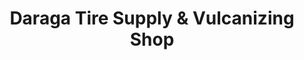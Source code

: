 ---
title: "Daraga Tire Supply & Vulcanizing Shop"
url: /ilawod-area-poblacion/daraga-tire-supply-und-vulcanizing-shop-mh-del-pilar-street/
shop: Autoteile
---